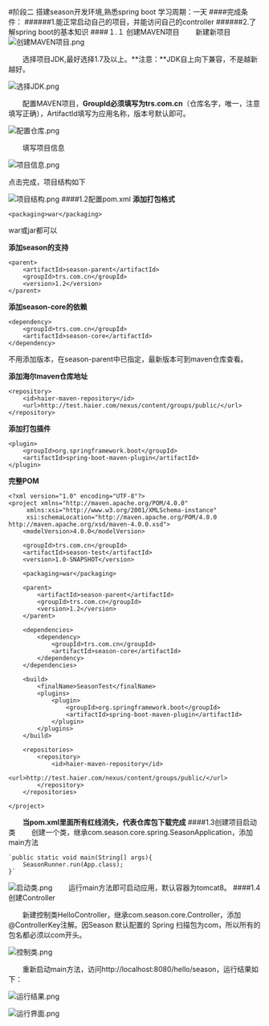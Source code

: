 #阶段二 搭建season开发环境,熟悉spring boot
学习周期：一天
####完成条件：
######1.能正常启动自己的项目，并能访问自己的controller
######2.了解spring boot的基本知识
####１.１ 创建MAVEN项目
　　新建新项目
![创建MAVEN项目.png](http://upload-images.jianshu.io/upload_images/4092827-ddbd7749b7cab803.png?imageMogr2/auto-orient/strip%7CimageView2/2/w/1240)

　　选择项目JDK,最好选择1.7及以上。**注意：**JDK自上向下兼容，不是越新越好。

![选择JDK.png](http://upload-images.jianshu.io/upload_images/4092827-18b2f40217012195.png?imageMogr2/auto-orient/strip%7CimageView2/2/w/1240)

　　配置MAVEN项目，**GroupId必须填写为trs.com.cn**（仓库名字，唯一，注意填写正确），ArtifactId填写为应用名称，版本号默认即可。

![配置仓库.png](http://upload-images.jianshu.io/upload_images/4092827-d1c7b0cfbf507049.png?imageMogr2/auto-orient/strip%7CimageView2/2/w/1240)

　　填写项目信息


![项目信息.png](http://upload-images.jianshu.io/upload_images/4092827-0d519d5aeca7ff28.png?imageMogr2/auto-orient/strip%7CimageView2/2/w/1240)

点击完成，项目结构如下

![项目结构.png](http://upload-images.jianshu.io/upload_images/4092827-eeee92db78de7106.png?imageMogr2/auto-orient/strip%7CimageView2/2/w/1240)
####1.2配置pom.xml
**添加打包格式**

    <packaging>war</packaging>

war或jar都可以

**添加season的支持**

    <parent>
        <artifactId>season-parent</artifactId>
        <groupId>trs.com.cn</groupId>
        <version>1.2</version>
    </parent>

**添加season-core的依赖**

    <dependency>
        <groupId>trs.com.cn</groupId>
        <artifactId>season-core</artifactId>
    </dependency>

不用添加版本，在season-parent中已指定，最新版本可到maven仓库查看。

**添加海尔maven仓库地址**

    <repository>
        <id>haier-maven-repository</id>
        <url>http://test.haier.com/nexus/content/groups/public/</url>
    </repository>

**添加打包插件**

    <plugin>
        <groupId>org.springframework.boot</groupId>
        <artifactId>spring-boot-maven-plugin</artifactId>
    </plugin>

**完整POM**

    <?xml version="1.0" encoding="UTF-8"?>
    <project xmlns="http://maven.apache.org/POM/4.0.0"
         xmlns:xsi="http://www.w3.org/2001/XMLSchema-instance"
         xsi:schemaLocation="http://maven.apache.org/POM/4.0.0 http://maven.apache.org/xsd/maven-4.0.0.xsd">
        <modelVersion>4.0.0</modelVersion>

        <groupId>trs.com.cn</groupId>
        <artifactId>season-test</artifactId>
        <version>1.0-SNAPSHOT</version>

        <packaging>war</packaging>

        <parent>
            <artifactId>season-parent</artifactId>
            <groupId>trs.com.cn</groupId>
            <version>1.2</version>
        </parent>

        <dependencies>
            <dependency>
                <groupId>trs.com.cn</groupId>
                <artifactId>season-core</artifactId>
            </dependency>
        </dependencies>

        <build>
            <finalName>SeasonTest</finalName>
            <plugins>
                <plugin>
                    <groupId>org.springframework.boot</groupId>
                    <artifactId>spring-boot-maven-plugin</artifactId>
                </plugin>
            </plugins>
        </build>

        <repositories>
            <repository>
                <id>haier-maven-repository</id>
                <url>http://test.haier.com/nexus/content/groups/public/</url>
            </repository>
        </repositories>

    </project>
　　**当pom.xml里面所有红线消失，代表仓库包下载完成**
####1.3创建项目启动类
　　创建一个类，继承com.season.core.spring.SeasonApplication，添加main方法

    `public static void main(String[] args){
        SeasonRunner.run(App.class);
    }`

![启动类.png](http://upload-images.jianshu.io/upload_images/4092827-366a17bdb16be6a7.png?imageMogr2/auto-orient/strip%7CimageView2/2/w/1240)
　　运行main方法即可启动应用，默认容器为tomcat8。
####1.4 创建Controller

　　新建控制类HelloController，继承com.season.core.Controller，添加@ControllerKey注解。因Season 默认配置的 Spring 扫描包为com，所以所有的包名都必须以com开头。

![控制类.png](http://upload-images.jianshu.io/upload_images/4092827-52c9067f778c3475.png?imageMogr2/auto-orient/strip%7CimageView2/2/w/1240)

　　重新启动main方法，访问http://localhost:8080/hello/season，运行结果如下：

![运行结果.png](http://upload-images.jianshu.io/upload_images/4092827-eef44f833973c3d0.png?imageMogr2/auto-orient/strip%7CimageView2/2/w/1240)

![运行界面.png](http://upload-images.jianshu.io/upload_images/4092827-478d70608d5a1c5c.png?imageMogr2/auto-orient/strip%7CimageView2/2/w/1240)
